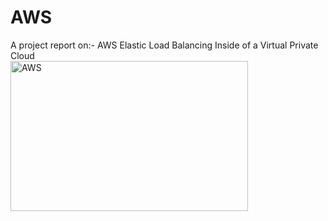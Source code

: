 # AWS
A project report on:- AWS Elastic Load Balancing Inside of a Virtual Private Cloud<br>
<img align="center" alt="AWS" src="https://user-images.githubusercontent.com/54352598/111413162-c124d400-8703-11eb-82a2-70e092c4bc17.gif" width="380" height="240" />
